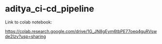 # aditya_ci-cd_pipeline

Link to colab notebook:

https://colab.research.google.com/drive/1G_JN8gEym6tbPE77oeq4guRVswde2Izv?usp=sharing
